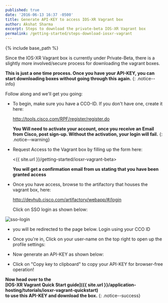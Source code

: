 ```yaml
---
published: true
date: '2016-06-13 16:37 -0500'
title: Generate API-KEY to access IOS-XR Vagrant box
author: Akshat Sharma
excerpt: Steps to download the private-beta IOS-XR Vagrant box
permalink: /getting-started/steps-download-iosxr-vagrant
---
```


{% include base_path %}

Since the IOS-XR Vagrant box is currently under Private-Beta, there is a slightly more involved/secure process for downloading the vagrant boxes.  

**This is just a one time process. Once you have your API-KEY, you can start downloading boxes without going through this again.**
{: .notice--info}


Follow along and we'll get you going:  

*  To begin, make sure you have a CCO-ID. If you don't have one, create it here:  

   <http://tools.cisco.com/RPF/register/register.do>
   
   **You Will need to activate your account, once you receive an Email from Cisco, post sign-up. Without the activation, your login will fail.**
   {: .notice--warning}
   
*  Request Access to the Vagrant box by filling up the form here:

   <{{ site.url }}/getting-started/iosxr-vagrant-beta>
   
   **You will get a confirmation email from us stating that you have been granted access**
   
*  Once you have access, browse to the artifactory that houses the vagrant box, here:

   <http://devhub.cisco.com/artifactory/webapp/#/login>

   Click on SSO login as shown below:

  ![sso-login](https://xrdocs.github.io/xrdocs-images/assets/tutorial-images/sso-login.png)



*  you will be redirected to the page below. Login using your CCO ID



*  Once you're in, Click on your user-name on the top right to open up the profile settings:


*  Now generate an API-KEY as shown below:


*  Click on  "Copy key to clipboard" to copy your API-KEY for browser-free operation!



**Now head over to the   
[IOS-XR Vagrant Quick Start guide]({{ site.url }}/application-hosting/tutorials/iosxr-vagrant-quickstart)   
to use this API-KEY and download the box.**
{: .notice--success}



